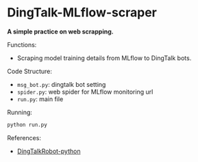 # DingTalk-MLflow-scraper

**A simple practice on web scrapping.**

Functions:
* Scraping model training details from MLflow to DingTalk bots.

Code Structure:
* `msg_bot.py`: dingtalk bot setting
* `spider.py`: web spider for MLflow monitoring url
* `run.py`: main file

Running:

```bash
python run.py
```

References:
* [DingTalkRobot-python](https://github.com/magician000/DingTalkRobot-python)
